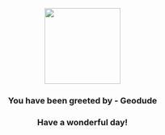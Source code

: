 <p align="center">
    <img src="https://raw.githubusercontent.com/PokeAPI/sprites/master/sprites/pokemon/74.png" width="150" height="150">
</p>
<h3 align="center">You have been greeted by - <b>Geodude</b></h3>
<h3 align="center">Have a wonderful day!</h3>
